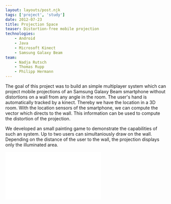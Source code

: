 ```yaml
---
layout: layouts/post.njk
tags: ['project', 'study']
date: 2012-07-23
title: Projection Space
teaser: Distortion-free mobile projection
technologies:
    - Android
    - Java
    - Microsoft Kinect
    - Samsung Galaxy Beam
team:
    - Nadja Rutsch
    - Thomas Rupp
    - Philipp Hermann
---
```


The goal of this project was to build an simple multiplayer system which can project mobile projections of an Samsung Galaxy Beam smartphone without distortions on a wall from any angle in the room. The user's hand is automatically tracked by a kinect. Thereby we have the location in a 3D room. With the location sensors of the smartphone, we can compute the  vector which directs to the wall. This information can be used to compute the distortion of the projection.

We developed an small painting game to demonstrate the capabilities of such an system. Up to two users can simultaniously draw on the wall. Depending on the distance of the user to the wall, the projection displays only the illuminated area.

<iframe  allow="accelerometer; autoplay; encrypted-media; gyroscope; picture-in-picture"  src="//www.youtube.com/embed/zqoZHQCqoMk" title="presentation-video" frameborder="0" allowfullscreen></iframe>